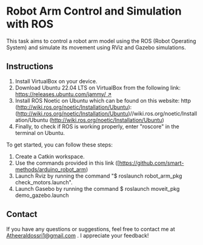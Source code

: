 # Robot Arm Control and Simulation with ROS

This task aims to control a robot arm model using the ROS (Robot Operating System) and simulate its movement using RViz and Gazebo simulations.


## Instructions 

1. Install VirtualBox on your device.
2. Download Ubuntu 22.04 LTS on VirtualBox from the following link: [https://releases.ubuntu.com/jammy/ ↗](https://releases.ubuntu.com/jammy/)
3. Install ROS Noetic on Ubuntu which can be found on this website: http (http://wiki.ros.org/noetic/Installation/Ubuntu): (http://wiki.ros.org/noetic/Installation/Ubuntu)//wiki.ros.org/noetic/Installation/Ubuntu (http://wiki.ros.org/noetic/Installation/Ubuntu)
4. Finally, to check if ROS is working properly, enter "roscore" in the terminal on Ubuntu.

To get started, you can follow these steps:

1. Create a Catkin workspace.
2. Use the commands provided in this link ([https://github.com/smart-methods/arduino_robot_arm)
4. Launch Rviz by running the command "$ roslaunch robot_arm_pkg check_motors.launch".
5. Launch Gasebo by running the command $ roslaunch moveit_pkg demo_gazebo.launch


## Contact

If you have any questions or suggestions, feel free to contact me at Atheeraldossri1@gmail.com . I appreciate your feedback!
